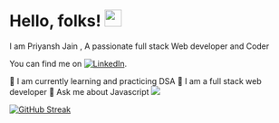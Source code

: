 # Hello, folks! <img src="https://raw.githubusercontent.com/MartinHeinz/MartinHeinz/master/wave.gif" width="30px">

I am Priyansh Jain , A passionate full stack Web developer and Coder 
<!-- Actual text -->

You can find me  on [![LinkedIn][2.2]][2].

<!-- Icons -->


[2.2]: https://raw.githubusercontent.com/MartinHeinz/MartinHeinz/master/linkedin-3-16.png (LinkedIn icon without padding)

<!-- Links to your social media accounts -->


[2]: https://www.linkedin.com/in/priyansh-jain-6455891b8/

🔭 I am currently learning and practicing DSA
🔭 I am a full stack web developer
💬 Ask me about Javascript
![](https://img.shields.io/badge/<Html>-<HTML>-informational?style=flat&logo=<LOGO_NAME>&logoColor=white&color=2bbc8a)

[![GitHub Streak](http://github-readme-streak-stats.herokuapp.com?user=priyanshJ23&theme=dark&hide_border=true&date_format=j%20M%5B%20Y%5D)](https://git.io/streak-stats)



<!--
**priyanshJ23/priyanshJ23** is a ✨ _special_ ✨ repository because its `README.md` (this file) appears on your GitHub profile.

Here are some ideas to get you started:

- 🔭 I’m currently working on ...
- 🌱 I’m currently learning ...
- 👯 I’m looking to collaborate on ...
- 🤔 I’m looking for help with ...
- 💬 Ask me about ...
- 📫 How to reach me: ...
- 😄 Pronouns: ...
- ⚡ Fun fact: ...
-->
